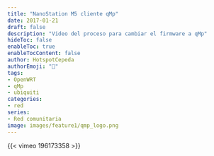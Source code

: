 ```yaml
---
title: "NanoStation M5 cliente qMp"
date: 2017-01-21
draft: false
description: "Video del proceso para cambiar el firmware a qMp"
hideToc: false
enableToc: true
enableTocContent: false
author: HotspotCepeda 
authorEmoji: "🗻"
tags:
- OpenWRT
- qMp
- ubiquiti
categories:
- red
series:
- Red comunitaria
image: images/feature1/qmp_logo.png
---
```

{{< vimeo 196173358 >}}